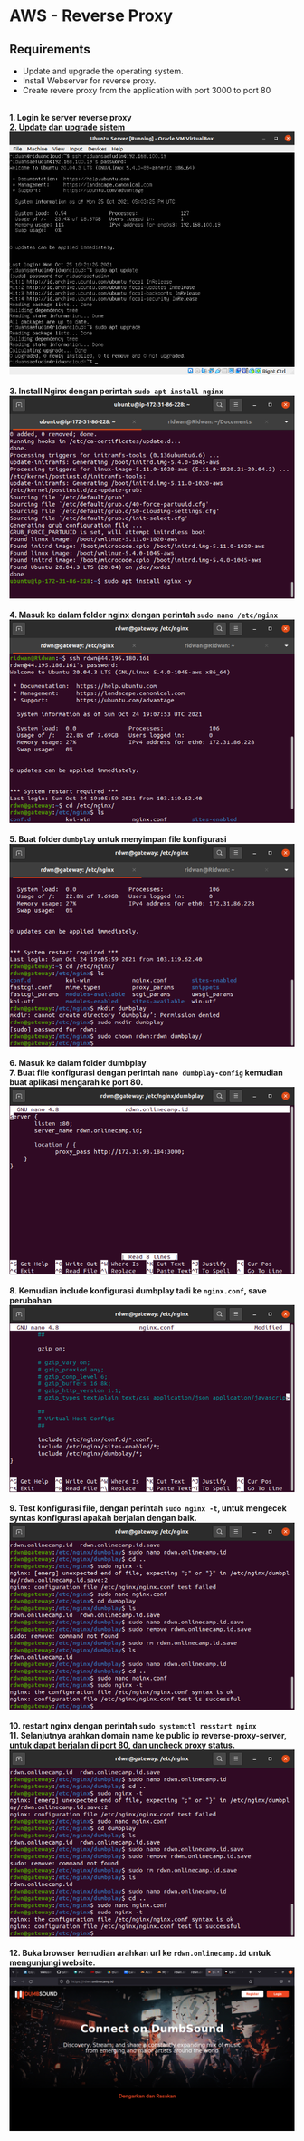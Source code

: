 # AWS - Reverse Proxy
## Requirements
* Update and upgrade the operating system.
* Install Webserver for reverse proxy.
* Create revere proxy from the application with port 3000 to port 80<br><br>

**1. Login ke server reverse proxy**<br>
**2. Update dan upgrade sistem**<br>
![Gambar 1 Reverse Proxy](screenshot/gambar1.png) <br><br>
**3. Install Nginx dengan perintah `sudo apt install nginx`**<br>
![Gambar 2 Reverse Proxy](screenshot/gambar2.png) <br><br>
**4. Masuk ke dalam folder nginx dengan perintah `sudo nano /etc/nginx`**<br>
![Gambar 3 Reverse Proxy](screenshot/gambar3.png) <br><br>
**5. Buat folder `dumbplay` untuk menyimpan file konfigurasi**<br>
![Gambar 4 Reverse Proxy](screenshot/gambar4.png) <br><br>
**6. Masuk ke dalam folder dumbplay**<br>
**7. Buat file konfigurasi dengan perintah `nano dumbplay-config` kemudian buat aplikasi mengarah ke port 80.**<br>
![Gambar 5 Reverse Proxy](screenshot/gambar5.png) <br><br>
**8. Kemudian include konfigurasi dumbplay tadi ke `nginx.conf`, save perubahan**<br>
![Gambar 6 Reverse Proxy](screenshot/gambar6.png) <br><br>
**9. Test konfigurasi file, dengan perintah `sudo nginx -t`, untuk mengecek syntas konfigurasi apakah berjalan dengan baik.**<br>
![Gambar 7 Reverse Proxy](screenshot/gambar7.png) <br><br>
**10. restart nginx dengan perintah `sudo systemctl resstart nginx`**<br>
**11. Selanjutnya arahkan domain name ke public ip reverse-proxy-server, untuk dapat berjalan di port 80, dan uncheck proxy status.**<br>
![Gambar 8 Reverse Proxy](screenshot/gambar7.png) <br><br>
**12. Buka browser kemudian arahkan url ke `rdwn.onlinecamp.id` untuk mengunjungi website.**<br>
![Gambar 9 Reverse Proxy](screenshot/gambar9.png) <br><br>